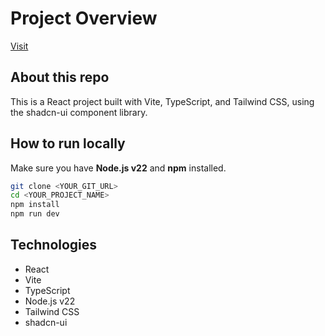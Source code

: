 # Project Overview

[Visit](https://techdream.in)

## About this repo

This is a React project built with Vite, TypeScript, and Tailwind CSS, using the shadcn-ui component library.

## How to run locally

Make sure you have **Node.js v22** and **npm** installed.

```sh
git clone <YOUR_GIT_URL>
cd <YOUR_PROJECT_NAME>
npm install
npm run dev
```

## Technologies

- React
- Vite
- TypeScript
- Node.js v22
- Tailwind CSS
- shadcn-ui
